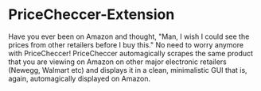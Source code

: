 # PriceCheccer-Extension

Have you ever been on Amazon and thought, "Man, I wish I could see the prices from other retailers before I buy this."
No need to worry anymore with PriceCheccer! PriceCheccer automagically scrapes the same product that you are viewing on Amazon
on other major electronic retailers (Newegg, Walmart etc) and displays it in a clean, minimalistic GUI that is, again,
automagically displayed on Amazon.
